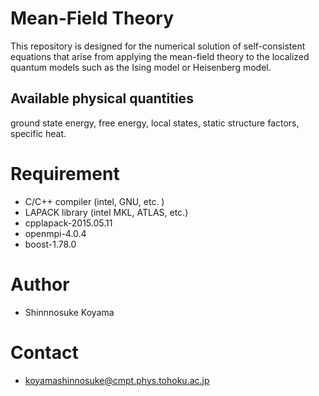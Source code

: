 # Mean-Field Theory
This repository is designed for the numerical solution of self-consistent equations that arise from applying the mean-field theory to the localized quantum models such as the Ising model or Heisenberg model.

## Available physical quantities
ground state energy, free energy, local states, static structure factors, specific heat.
 
# Requirement
* C/C++ compiler (intel, GNU, etc. )
* LAPACK library (intel MKL, ATLAS, etc.)
* cpplapack-2015.05.11
* openmpi-4.0.4
* boost-1.78.0
 
# Author
* Shinnnosuke Koyama

# Contact 
* koyamashinnosuke@cmpt.phys.tohoku.ac.jp
